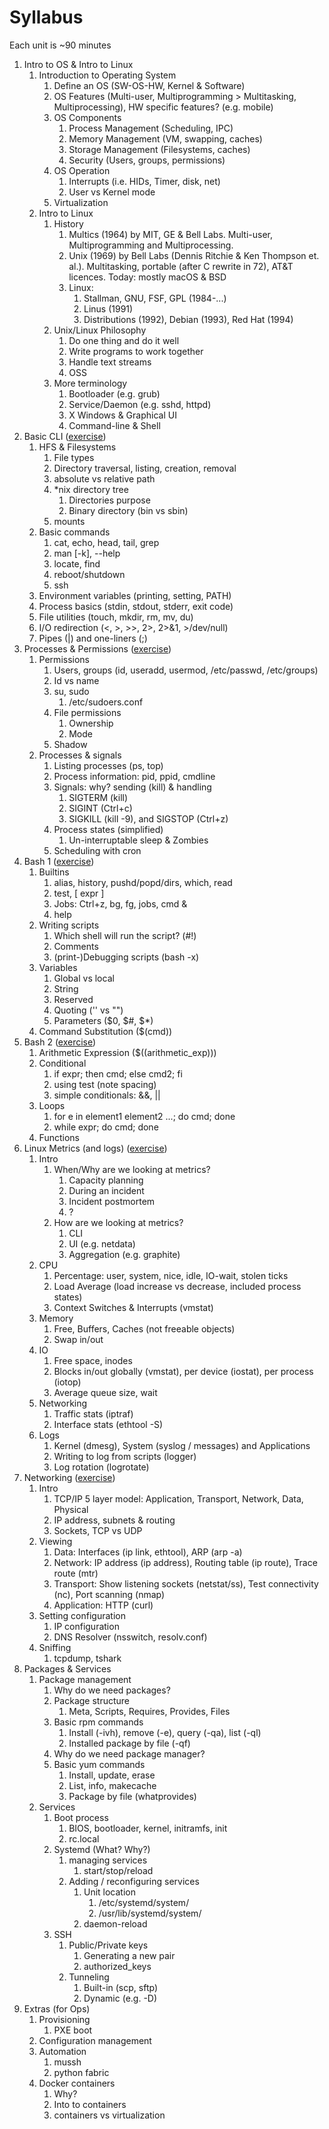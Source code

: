 # Syllabus
Each unit is ~90 minutes

1. Intro to OS & Intro to Linux
    1. Introduction to Operating System
        1. Define an OS (SW-OS-HW, Kernel & Software)
        2. OS Features (Multi-user, Multiprogramming > Multitasking, Multiprocessing), HW specific features? (e.g. mobile)
        3. OS Components
            1. Process Management (Scheduling, IPC)
            2. Memory Management (VM, swapping, caches)
            3. Storage Management (Filesystems, caches)
            4. Security (Users, groups, permissions)
        4. OS Operation
            1. Interrupts (i.e. HIDs, Timer, disk, net)
            2. User vs Kernel mode
        5. Virtualization
    2. Intro to Linux
        1. History
            1. Multics (1964) by MIT, GE & Bell Labs. Multi-user, Multiprogramming and Multiprocessing. 
            2. Unix (1969) by Bell Labs (Dennis Ritchie & Ken Thompson et. al.). Multitasking, portable (after C rewrite in 72), AT&T licences. Today: mostly macOS & BSD
            3. Linux:
                1. Stallman, GNU, FSF, GPL (1984-...)
                2. Linus (1991)
                3. Distributions (1992), Debian (1993), Red Hat (1994)
        2. Unix/Linux Philosophy
            1. Do one thing and do it well
            2. Write programs to work together
            3. Handle text streams
            4. OSS
        3. More terminology
            1. Bootloader (e.g. grub)
            2. Service/Daemon (e.g. sshd, httpd)
            3. X Windows & Graphical UI
            4. Command-line & Shell
2. Basic CLI ([exercise](exercises/cli.md))
    1. HFS & Filesystems
        1. File types
        2. Directory traversal, listing, creation, removal
        3. absolute vs relative path
        4. *nix directory tree
            1. Directories purpose
            2. Binary directory (bin vs sbin)
        5. mounts
    2. Basic commands
        1. cat, echo, head, tail, grep
        2. man \[-k\], --help
        3. locate, find
        4. reboot/shutdown
        5. ssh
    3. Environment variables (printing, setting, PATH)
    4. Process basics (stdin, stdout, stderr, exit code)
    5. File utilities (touch, mkdir, rm, mv, du)
    6. I/O redirection (<, >, >>, 2>, 2>&1, >/dev/null)
    7. Pipes (|) and one-liners (;)
3. Processes & Permissions ([exercise](exercises/proc_perm.md))
    1. Permissions
        1. Users, groups (id, useradd, usermod, /etc/passwd, /etc/groups)
        2. Id vs name
        3. su, sudo
            1. /etc/sudoers.conf
        4. File permissions
            1. Ownership
            2. Mode
        5. Shadow
    2. Processes & signals
        1. Listing processes (ps, top)
        2. Process information: pid, ppid, cmdline
        4. Signals: why? sending (kill) & handling
            1. SIGTERM (kill)
            2. SIGINT (Ctrl+c)
            3. SIGKILL (kill -9), and SIGSTOP (Ctrl+z)
        3. Process states (simplified)
            1. Un-interruptable sleep & Zombies
        4. Scheduling with cron
4. Bash 1 ([exercise](exercises/bash_1.md))
    1. Builtins
        1. alias, history, pushd/popd/dirs, which, read
        2. test, \[ expr \]
        3. Jobs: Ctrl+z, bg, fg, jobs, cmd &
        4. help    
    2. Writing scripts
        1. Which shell will run the script? (#!)
        2. Comments
        3. (print-)Debugging scripts (bash -x)
    3. Variables
        1. Global vs local
        2. String
        3. Reserved
        4. Quoting ('' vs "")
        5. Parameters ($0, $#, $*)
    4. Command Substitution ($(cmd))
5. Bash 2 ([exercise](exercises/bash_2.md))
    1. Arithmetic Expression ($((arithmetic_exp)))
    2. Conditional
        1. if expr; then cmd; else cmd2; fi
        2. using test (note spacing)
        3. simple conditionals: &&, ||
    3. Loops
        1. for e in element1 element2 ...; do cmd; done
        2. while expr; do cmd; done
    4. Functions
6. Linux Metrics (and logs) ([exercise](exercises/metrics.md))
    1. Intro
        1. When/Why are we looking at metrics?
            1. Capacity planning
            2. During an incident
            3. Incident postmortem
            4. ?
        2. How are we looking at metrics?
            1. CLI
            2. UI (e.g. netdata) 
            3. Aggregation (e.g. graphite)
    2. CPU
        1. Percentage: user, system, nice, idle, IO-wait, stolen ticks
        2. Load Average (load increase vs decrease, included process states)
        3. Context Switches & Interrupts (vmstat)
    3. Memory
        1. Free, Buffers, Caches (not freeable objects)
        2. Swap in/out
    4. IO
        1. Free space, inodes
        2. Blocks in/out globally (vmstat), per device (iostat), per process (iotop)
        3. Average queue size, wait
    5. Networking
        1. Traffic stats (iptraf)
        2. Interface stats (ethtool -S)
    6. Logs
        1. Kernel (dmesg), System (syslog / messages) and Applications
        2. Writing to log from scripts (logger)
        3. Log rotation (logrotate)
7. Networking ([exercise](exercises/network.md))
    1. Intro
        1. TCP/IP 5 layer model: Application, Transport, Network, Data, Physical
        2. IP address, subnets & routing
        3. Sockets, TCP vs UDP 
    1. Viewing
        1. Data: Interfaces (ip link, ethtool), ARP (arp -a)
        2. Network: IP address (ip address), Routing table (ip route), Trace route (mtr) 
        3. Transport: Show listening sockets (netstat/ss), Test connectivity (nc), Port scanning (nmap)
        4. Application: HTTP (curl)
    2. Setting configuration
        1. IP configuration
        2. DNS Resolver (nsswitch, resolv.conf)
    3. Sniffing
        1. tcpdump, tshark
8. Packages & Services
    1. Package management
        1. Why do we need packages?
        2. Package structure
            1. Meta, Scripts, Requires, Provides, Files
        3. Basic rpm commands
            1. Install (-ivh), remove (-e), query (-qa), list (-ql)
            2. Installed package by file (-qf)
        4. Why do we need package manager?
        5. Basic yum commands
            1. Install, update, erase
            2. List, info, makecache
            3. Package by file (whatprovides)
    2. Services
        1. Boot process
            1. BIOS, bootloader, kernel, initramfs, init
            2. rc.local
        2. Systemd (What? Why?)
            1. managing services
                1. start/stop/reload
            2. Adding / reconfiguring services
                1. Unit location
                    1. /etc/systemd/system/
                    2. /usr/lib/systemd/system/
                2. daemon-reload
        3. SSH
            1. Public/Private keys
                1. Generating a new pair
                2. authorized_keys
            2. Tunneling
                1. Built-in (scp, sftp)
                2. Dynamic (e.g. -D)
9. Extras (for Ops)
    1. Provisioning
        1. PXE boot
    2. Configuration management
    3. Automation
        1. mussh
        2. python fabric
    4. Docker containers
        1. Why?
        2. Into to containers
        3. containers vs virtualization